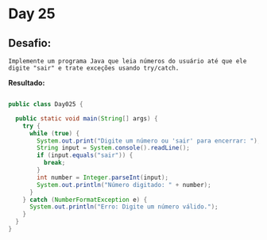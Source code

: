 # Day 25

## Desafio:

	Implemente um programa Java que leia números do usuário até que ele digite "sair" e trate exceções usando try/catch.

**Resultado:**

```java

public class Day025 {

  public static void main(String[] args) {
    try {
      while (true) {
        System.out.print("Digite um número ou 'sair' para encerrar: ");
        String input = System.console().readLine();
        if (input.equals("sair")) {
          break;
        }
        int number = Integer.parseInt(input);
        System.out.println("Número digitado: " + number);
      }
    } catch (NumberFormatException e) {
      System.out.println("Erro: Digite um número válido.");
    }
  }
}

